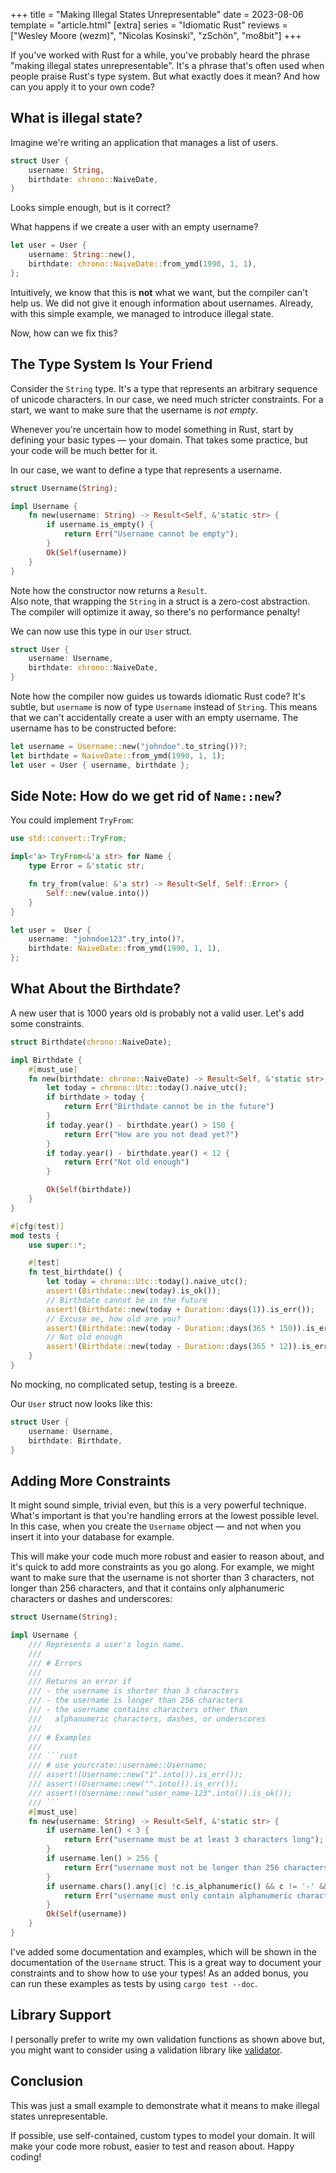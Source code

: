 +++
title = "Making Illegal States Unrepresentable"
date = 2023-08-06
template = "article.html"
[extra]
series = "Idiomatic Rust"
reviews = ["Wesley Moore (wezm)", "Nicolas Kosinski", "zSchön", "mo8bit"]
+++

If you've worked with Rust for a while, you've probably heard the phrase "making
illegal states unrepresentable". It's a phrase that's often used when people
praise Rust's type system. But what exactly does it mean? And how can you apply
it to your own code?

## What is illegal state?

Imagine we're writing an application that manages a list of users. 

```rust
struct User {
    username: String,
    birthdate: chrono::NaiveDate,
}
```

Looks simple enough, but is it correct?

What happens if we create a user with an empty username?

```rust
let user = User {
    username: String::new(),
    birthdate: chrono::NaiveDate::from_ymd(1990, 1, 1),
};
```

Intuitively, we know that this is **not** what we want, but the compiler can't help us.
We did not give it enough information about usernames.
Already, with this simple example, we managed to introduce illegal state.

Now, how can we fix this?

## The Type System Is Your Friend

Consider the `String` type. It's a type that represents 
an arbitrary sequence of unicode characters. In our case, we need much stricter
constraints. For a start, we want to make sure that the username is *not
empty*.

Whenever you're uncertain how to model something in Rust,
start by defining your basic types &mdash; your domain.
That takes some practice, but your code will be much better for it.

In our case, we want to define a type that represents a username.

```rust
struct Username(String);

impl Username {
    fn new(username: String) -> Result<Self, &'static str> {
        if username.is_empty() {
            return Err("Username cannot be empty");
        }
        Ok(Self(username))
    }
}
```

Note how the constructor now returns a `Result`.   
Also note, that wrapping the `String` in a struct is a zero-cost abstraction.
The compiler will optimize it away, so there's no performance penalty!

We can now use this type in our `User` struct.

```rust
struct User {
    username: Username,
    birthdate: chrono::NaiveDate,
}
```

Note how the compiler now guides us towards idiomatic Rust code?
It's subtle, but `username` is now of type `Username` instead of `String`.
This means that we can't accidentally create a user with an empty username.
The username has to be constructed before:

```rust
let username = Username::new("johndoe".to_string())?;
let birthdate = NaiveDate::from_ymd(1990, 1, 1);
let user = User { username, birthdate };
```

## Side Note: How do we get rid of <code>Name::new</code>?

You could implement `TryFrom`:

```rust
use std::convert::TryFrom;

impl<'a> TryFrom<&'a str> for Name {
    type Error = &'static str;

    fn try_from(value: &'a str) -> Result<Self, Self::Error> {
        Self::new(value.into())
    }
}

let user =  User {
    username: "johndoe123".try_into()?,
    birthdate: NaiveDate::from_ymd(1990, 1, 1),
};
```

## What About the Birthdate?

A new user that is 1000 years old is probably not a valid user.
Let's add some constraints.

```rust
struct Birthdate(chrono::NaiveDate);

impl Birthdate {
    #[must_use]
    fn new(birthdate: chrono::NaiveDate) -> Result<Self, &'static str> {
        let today = chrono::Utc::today().naive_utc();
        if birthdate > today {
            return Err("Birthdate cannot be in the future")
        }
        if today.year() - birthdate.year() > 150 {
            return Err("How are you not dead yet?")
        }
        if today.year() - birthdate.year() < 12 {
            return Err("Not old enough")
        }

        Ok(Self(birthdate))
    }
}

#[cfg(test)]
mod tests {
    use super::*;

    #[test]
    fn test_birthdate() {
        let today = chrono::Utc::today().naive_utc();
        assert!(Birthdate::new(today).is_ok());
        // Birthdate cannot be in the future
        assert!(Birthdate::new(today + Duration::days(1)).is_err());
        // Excuse me, how old are you?
        assert!(Birthdate::new(today - Duration::days(365 * 150)).is_err());
        // Not old enough
        assert!(Birthdate::new(today - Duration::days(365 * 12)).is_err());
    }
}
```

No mocking, no complicated setup, testing is a breeze.

Our `User` struct now looks like this:

```rust
struct User {
    username: Username,
    birthdate: Birthdate,
}
```

## Adding More Constraints

It might sound simple, trivial even, but this is a very powerful technique.
What's important is that you're handling errors at the lowest possible level. In
this case, when you create the `Username` object &mdash; and not when you insert it into
your database for example.

This will make your code much more robust and easier to reason about, and it's
quick to add more constraints as you go along. For example, we might want to
make sure that the username is not shorter than 3 characters, not longer than
256 characters, and that it contains only alphanumeric characters or dashes and
underscores:

```rust
struct Username(String);

impl Username {
    /// Represents a user's login name.
    ///
    /// # Errors
    ///
    /// Returns an error if
    /// - the username is shorter than 3 characters
    /// - the username is longer than 256 characters
    /// - the username contains characters other than 
    ///   alphanumeric characters, dashes, or underscores
    ///
    /// # Examples
    ///
    /// ```rust
    /// # use yourcrate::username::Username;
    /// assert!(Username::new("1".into()).is_err());
    /// assert!(Username::new("".into()).is_err());
    /// assert!(Username::new("user_name-123".into()).is_ok());
    /// ```
    #[must_use]
    fn new(username: String) -> Result<Self, &'static str> {
        if username.len() < 3 {
            return Err("username must be at least 3 characters long");
        }
        if username.len() > 256 {
            return Err("username must not be longer than 256 characters");
        }
        if username.chars().any(|c| !c.is_alphanumeric() && c != '-' && c != '_') {
            return Err("username must only contain alphanumeric characters, dashes, and underscores");
        }
        Ok(Self(username))
    }
}
```

I've added some documentation and examples, which will be shown in the
documentation of the `Username` struct. This is a great way to document your
constraints and to show how to use your types! As an added bonus, you can run
these examples as tests by using `cargo test --doc`.


## Library Support

I personally prefer to write my own validation functions as shown above
but, you might want to consider using a validation library like
[validator](https://crates.io/crates/validator).

## Conclusion

This was just a small example to demonstrate what it means to make illegal
states unrepresentable. 

If possible, use self-contained, custom types to model your domain.
It will make your code more robust, easier to test and reason about.
Happy coding!